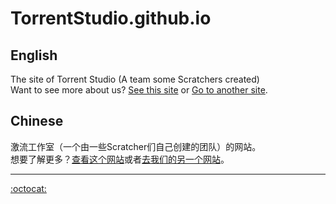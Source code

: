 # TorrentStudio.github.io
## English
The site of Torrent Studio (A team some Scratchers created)  
Want to see more about us? [See this site](https://TorrentStudio.github.io) or [Go to another site](https://激流工作室.rthe.net).   

## Chinese

激流工作室（一个由一些Scratcher们自己创建的团队）的网站。  
想要了解更多？[查看这个网站](https://TorrentStudio.github.io)或者[去我们的另一个网站](https://激流工作室.rthe.net)。  

---

[:octocat:](https://github.com/TorrentStudio/TorrentStudio.github.io)
